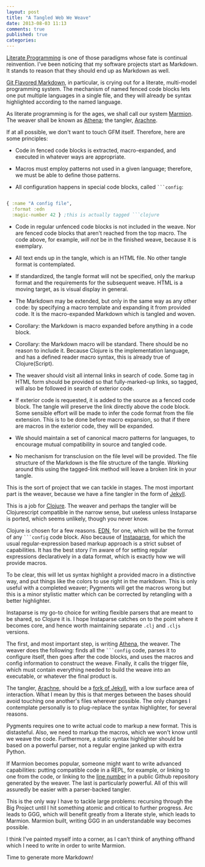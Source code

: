 ```yaml
---
layout: post
title: "A Tangled Web We Weave"
date: 2013-08-03 11:13
comments: true
published: true
categories: 
---
```


[Literate Programming](http://www-cs-faculty.stanford.edu/~uno/lp.html) is one of those paradigms whose fate is continual reinvention. I've been noticing that my software projects start as Markdown. It stands to reason that they should end up as Markdown as well.

[Git Flavored Markdown](https://help.github.com/articles/github-flavored-markdown), in particular, is crying out for a literate, multi-model programming system. The mechanism of named fenced code blocks lets one put multiple languages in a single file, and they will already be syntax highlighted according to the named language. 

As literate programming is for the ages, we shall call our system [Marmion](README.md). The weaver shall be known as [Athena](athena.md); the tangler, [Arachne]().

If at all possible, we don't want to touch GFM itself. Therefore, here are some principles:

* Code in fenced code blocks is extracted, macro-expanded, and executed in whatever ways are appropriate.

* Macros must employ patterns not used in a given language; therefore, we must be able to define those patterns.

* All configuration happens in special code blocks, called ```` ```config ````:

```clojure

{ :name "A config file",
  :format :edn
  :magic-number 42 } ;this is actually tagged ```clojure
```

* Code in regular unfenced code blocks is not included in the weave. Nor are fenced code blocks that aren't reached from the top macro. The code above, for example, *will not* be in the finished weave, because it is exemplary.

* All text ends up in the tangle, which is an HTML file. No other tangle format is contemplated. 

* If standardized, the tangle format will not be specified, only the markup format and the requirements for the subsequent weave. HTML is a moving target, as is visual display in general. 

* The Markdown may be extended, but only in the same way as any other code: by specifying a macro template and expanding it from provided code. It is the macro-expanded Markdown which is tangled and woven.

* Corollary: the Markdown is macro expanded before anything in a code block.  

* Corollary: the Markdown macro will be standard. There should be no reason to include it. Because Clojure is the implementation language, and has a defined reader macro syntax, this is already true of Clojure(Script).

* The weaver should visit all internal links in search of code. Some tag in HTML form should be provided so that fully-marked-up links, so tagged, will also be followed in search of exterior code. 

* If exterior code is requested, it is added to the source as a fenced code block. The tangle will preserve the link directly above the code block. Some sensible effort will be made to infer the code format from the file extension. This is to be done before macro expansion, so that if there are macros in the exterior code, they will be expanded.

* We should maintain a set of canonical macro patterns for languages, to encourage mutual compatibility in source and tangled code.

* No mechanism for transclusion on the file level will be provided. The file structure of the Markdown is the file structure of the tangle. Working around this using the tagged-link method will leave a broken link in your tangle.

This is the sort of project that we can tackle in stages. The most important part is the weaver, because we have a fine tangler in the form of [Jekyll](http://jekyllrb.com/). 

This is a job for [Clojure](http://clojure.org). The weaver and perhaps the tangler will be Clojurescript compatible in the narrow sense, but useless unless Instaparse is ported, which seems unlikely, though you never know. 

Clojure is chosen for a few reasons. [EDN](https://github.com/edn-format/edn), for one, which will be the format of any ```` ```config ```` code block. Also because of [Instaparse](https://github.com/Engelberg/instaparse), for which the usual regular-expression based markup approach is a strict subset of capabilities. It has the best story I'm aware of for setting regular expressions declaratively in a data format, which is exactly how we will provide macros. 

To be clear, this will let us syntax highlight a provided macro in a distinctive way, and put things like the colors to use right in the markdown. This is only useful with a completed weaver; Pygments will get the macros wrong but this is a minor stylistic matter which can be corrected by retangling with a better highlighter. 

Instaparse is my go-to choice for writing flexible parsers that are meant to be shared, so Clojure it is. I hope Instaparse catches on to the point where it becomes core, and hence worth maintaining separate `.clj` and `.cljs` versions. 

The first, and most important step, is writing [Athena](athena.md), the weaver. The weaver does the following: finds all the ```` ```config ```` code, parses it to configure itself, then goes after the code blocks, and uses the macros and config information to construct the weave. Finally, it calls the trigger file, which must contain everything needed to build the weave into an executable, or whatever the final product is.

The tangler, [Arachne](), should be a [fork of Jekyll](https://github.com/mnemnion/jekyll), with a low surface area of interaction. What I mean by this is that merges between the bases should avoid touching one another's files wherever possible. The only changes I contemplate personally is to plug-replace the syntax highlighter, for several reasons. 

Pygments requires one to write actual code to markup a new format. This is distasteful. Also, we need to markup the macros, which we won't know until we weave the code. Furthermore, a static syntax highlighter should be based on a powerful parser, not a regular engine janked up with extra Python. 

If Marmion becomes popular, someone might want to write advanced capabilities: putting compatible code in a REPL, for example, or linking to one from the code, or linking to the [line number](https://github.com/mnemnion/emojure/blob/master/src/emojure/core.clj#L7) in a public Github repository generated by the weaver. The last is particularly powerful. All of this will assuredly be easier with a parser-backed tangler. 

This is the only way I have to tackle large problems: recursing through the Big Project until I hit something atomic and critical to further progress. Arc leads to GGG, which will benefit greatly from a literate style, which leads to Marmion. Marmion built, writing GGG in an understandable way becomes possible. 

I think I've painted myself into a corner, as I can't think of anything offhand which I need to write in order to write Marmion. 

Time to generate more Markdown!
